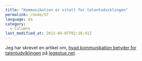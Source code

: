 ```yaml
---
title: "Kommunikation er vitalt for talentudviklingen"
permalink: /node/57
language: da
category:
  - Columns
last_modified_at: 2013-04-07T02:16:41Z
---
```


Jeg har skrevet en artikel om, [hvad kommunikation betyder for talentudviklingen](https://www.legestue.net/blog/kommunikation-er-vitalt-talentudviklingen) på [legestue.net](https://www.legestue.net).
